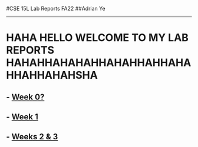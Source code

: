 #CSE 15L Lab Reports FA22
##Adrian Ye 

------
# HAHA HELLO WELCOME TO MY LAB REPORTS HAHAHHAHAHAHHAHAHHAHHAHAHHAHHAHAHSHA


## - [Week 0?](./lab-report-1-week-0.md)
## - [Week 1](./lab-report-1-(week-1).md)
## - [Weeks 2 & 3](./lab-report-2-(week-2%2B3).md)

